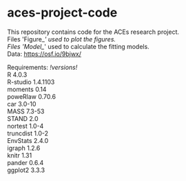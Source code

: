 # aces-project-code
This repository contains code for the ACEs research project.    
Files 'Figure_*' used to plot the figures.  
Files 'Model_*' used to calculate the fitting models.  
Data: https://osf.io/9bjwx/    


Requirements: *!versions!*  
R 4.0.3  
R-studio 1.4.1103  
moments 0.14  
poweRlaw 0.70.6  
car 3.0-10  
MASS 7.3-53  
STAND 2.0  
nortest 1.0-4  
truncdist 1.0-2  
EnvStats 2.4.0   
igraph 1.2.6  
knitr 1.31  
pander 0.6.4  
ggplot2 3.3.3  
